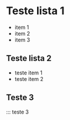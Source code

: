 # Teste lista 1
- item 1
- item 2
- item 3

## Teste lista 2
* teste item 1
* teste item 2

## Teste 3
::: teste 3
